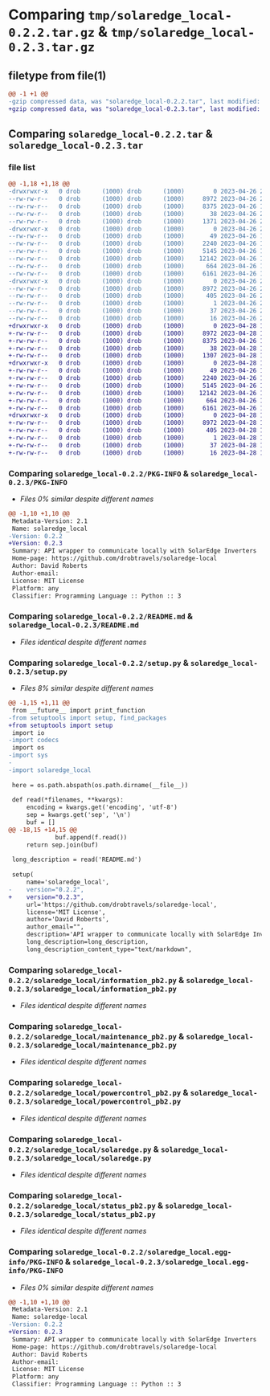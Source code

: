 # Comparing `tmp/solaredge_local-0.2.2.tar.gz` & `tmp/solaredge_local-0.2.3.tar.gz`

## filetype from file(1)

```diff
@@ -1 +1 @@
-gzip compressed data, was "solaredge_local-0.2.2.tar", last modified: Wed Apr 26 22:36:05 2023, max compression
+gzip compressed data, was "solaredge_local-0.2.3.tar", last modified: Fri Apr 28 13:44:35 2023, max compression
```

## Comparing `solaredge_local-0.2.2.tar` & `solaredge_local-0.2.3.tar`

### file list

```diff
@@ -1,18 +1,18 @@
-drwxrwxr-x   0 drob      (1000) drob      (1000)        0 2023-04-26 22:36:05.649291 solaredge_local-0.2.2/
--rw-rw-r--   0 drob      (1000) drob      (1000)     8972 2023-04-26 22:36:05.649291 solaredge_local-0.2.2/PKG-INFO
--rw-rw-r--   0 drob      (1000) drob      (1000)     8375 2023-04-26 14:20:16.000000 solaredge_local-0.2.2/README.md
--rw-rw-r--   0 drob      (1000) drob      (1000)       38 2023-04-26 22:36:05.649291 solaredge_local-0.2.2/setup.cfg
--rw-rw-r--   0 drob      (1000) drob      (1000)     1371 2023-04-26 22:33:58.000000 solaredge_local-0.2.2/setup.py
-drwxrwxr-x   0 drob      (1000) drob      (1000)        0 2023-04-26 22:36:05.649291 solaredge_local-0.2.2/solaredge_local/
--rw-rw-r--   0 drob      (1000) drob      (1000)       49 2023-04-26 14:20:16.000000 solaredge_local-0.2.2/solaredge_local/__init__.py
--rw-rw-r--   0 drob      (1000) drob      (1000)     2240 2023-04-26 14:20:16.000000 solaredge_local-0.2.2/solaredge_local/information_pb2.py
--rw-rw-r--   0 drob      (1000) drob      (1000)     5145 2023-04-26 14:20:16.000000 solaredge_local-0.2.2/solaredge_local/maintenance_pb2.py
--rw-rw-r--   0 drob      (1000) drob      (1000)    12142 2023-04-26 14:20:16.000000 solaredge_local-0.2.2/solaredge_local/powercontrol_pb2.py
--rw-rw-r--   0 drob      (1000) drob      (1000)      664 2023-04-26 14:20:16.000000 solaredge_local-0.2.2/solaredge_local/solaredge.py
--rw-rw-r--   0 drob      (1000) drob      (1000)     6161 2023-04-26 14:20:16.000000 solaredge_local-0.2.2/solaredge_local/status_pb2.py
-drwxrwxr-x   0 drob      (1000) drob      (1000)        0 2023-04-26 22:36:05.649291 solaredge_local-0.2.2/solaredge_local.egg-info/
--rw-rw-r--   0 drob      (1000) drob      (1000)     8972 2023-04-26 22:36:05.000000 solaredge_local-0.2.2/solaredge_local.egg-info/PKG-INFO
--rw-rw-r--   0 drob      (1000) drob      (1000)      405 2023-04-26 22:36:05.000000 solaredge_local-0.2.2/solaredge_local.egg-info/SOURCES.txt
--rw-rw-r--   0 drob      (1000) drob      (1000)        1 2023-04-26 22:36:05.000000 solaredge_local-0.2.2/solaredge_local.egg-info/dependency_links.txt
--rw-rw-r--   0 drob      (1000) drob      (1000)       37 2023-04-26 22:36:05.000000 solaredge_local-0.2.2/solaredge_local.egg-info/requires.txt
--rw-rw-r--   0 drob      (1000) drob      (1000)       16 2023-04-26 22:36:05.000000 solaredge_local-0.2.2/solaredge_local.egg-info/top_level.txt
+drwxrwxr-x   0 drob      (1000) drob      (1000)        0 2023-04-28 13:44:35.886469 solaredge_local-0.2.3/
+-rw-rw-r--   0 drob      (1000) drob      (1000)     8972 2023-04-28 13:44:35.886469 solaredge_local-0.2.3/PKG-INFO
+-rw-rw-r--   0 drob      (1000) drob      (1000)     8375 2023-04-26 14:20:16.000000 solaredge_local-0.2.3/README.md
+-rw-rw-r--   0 drob      (1000) drob      (1000)       38 2023-04-28 13:44:35.886469 solaredge_local-0.2.3/setup.cfg
+-rw-rw-r--   0 drob      (1000) drob      (1000)     1307 2023-04-28 13:42:35.000000 solaredge_local-0.2.3/setup.py
+drwxrwxr-x   0 drob      (1000) drob      (1000)        0 2023-04-28 13:44:35.886469 solaredge_local-0.2.3/solaredge_local/
+-rw-rw-r--   0 drob      (1000) drob      (1000)       49 2023-04-26 14:20:16.000000 solaredge_local-0.2.3/solaredge_local/__init__.py
+-rw-rw-r--   0 drob      (1000) drob      (1000)     2240 2023-04-26 14:20:16.000000 solaredge_local-0.2.3/solaredge_local/information_pb2.py
+-rw-rw-r--   0 drob      (1000) drob      (1000)     5145 2023-04-26 14:20:16.000000 solaredge_local-0.2.3/solaredge_local/maintenance_pb2.py
+-rw-rw-r--   0 drob      (1000) drob      (1000)    12142 2023-04-26 14:20:16.000000 solaredge_local-0.2.3/solaredge_local/powercontrol_pb2.py
+-rw-rw-r--   0 drob      (1000) drob      (1000)      664 2023-04-26 14:20:16.000000 solaredge_local-0.2.3/solaredge_local/solaredge.py
+-rw-rw-r--   0 drob      (1000) drob      (1000)     6161 2023-04-26 14:20:16.000000 solaredge_local-0.2.3/solaredge_local/status_pb2.py
+drwxrwxr-x   0 drob      (1000) drob      (1000)        0 2023-04-28 13:44:35.886469 solaredge_local-0.2.3/solaredge_local.egg-info/
+-rw-rw-r--   0 drob      (1000) drob      (1000)     8972 2023-04-28 13:44:35.000000 solaredge_local-0.2.3/solaredge_local.egg-info/PKG-INFO
+-rw-rw-r--   0 drob      (1000) drob      (1000)      405 2023-04-28 13:44:35.000000 solaredge_local-0.2.3/solaredge_local.egg-info/SOURCES.txt
+-rw-rw-r--   0 drob      (1000) drob      (1000)        1 2023-04-28 13:44:35.000000 solaredge_local-0.2.3/solaredge_local.egg-info/dependency_links.txt
+-rw-rw-r--   0 drob      (1000) drob      (1000)       37 2023-04-28 13:44:35.000000 solaredge_local-0.2.3/solaredge_local.egg-info/requires.txt
+-rw-rw-r--   0 drob      (1000) drob      (1000)       16 2023-04-28 13:44:35.000000 solaredge_local-0.2.3/solaredge_local.egg-info/top_level.txt
```

### Comparing `solaredge_local-0.2.2/PKG-INFO` & `solaredge_local-0.2.3/PKG-INFO`

 * *Files 0% similar despite different names*

```diff
@@ -1,10 +1,10 @@
 Metadata-Version: 2.1
 Name: solaredge_local
-Version: 0.2.2
+Version: 0.2.3
 Summary: API wrapper to communicate locally with SolarEdge Inverters
 Home-page: https://github.com/drobtravels/solaredge-local
 Author: David Roberts
 Author-email: 
 License: MIT License
 Platform: any
 Classifier: Programming Language :: Python :: 3
```

### Comparing `solaredge_local-0.2.2/README.md` & `solaredge_local-0.2.3/README.md`

 * *Files identical despite different names*

### Comparing `solaredge_local-0.2.2/setup.py` & `solaredge_local-0.2.3/setup.py`

 * *Files 8% similar despite different names*

```diff
@@ -1,15 +1,11 @@
 from __future__ import print_function
-from setuptools import setup, find_packages
+from setuptools import setup
 import io
-import codecs
 import os
-import sys
-
-import solaredge_local
 
 here = os.path.abspath(os.path.dirname(__file__))
 
 def read(*filenames, **kwargs):
     encoding = kwargs.get('encoding', 'utf-8')
     sep = kwargs.get('sep', '\n')
     buf = []
@@ -18,15 +14,15 @@
             buf.append(f.read())
     return sep.join(buf)
 
 long_description = read('README.md')
 
 setup(
     name='solaredge_local',
-    version="0.2.2",
+    version="0.2.3",
     url='https://github.com/drobtravels/solaredge-local',
     license='MIT License',
     author='David Roberts',
     author_email="",
     description='API wrapper to communicate locally with SolarEdge Inverters',
     long_description=long_description,
     long_description_content_type="text/markdown",
```

### Comparing `solaredge_local-0.2.2/solaredge_local/information_pb2.py` & `solaredge_local-0.2.3/solaredge_local/information_pb2.py`

 * *Files identical despite different names*

### Comparing `solaredge_local-0.2.2/solaredge_local/maintenance_pb2.py` & `solaredge_local-0.2.3/solaredge_local/maintenance_pb2.py`

 * *Files identical despite different names*

### Comparing `solaredge_local-0.2.2/solaredge_local/powercontrol_pb2.py` & `solaredge_local-0.2.3/solaredge_local/powercontrol_pb2.py`

 * *Files identical despite different names*

### Comparing `solaredge_local-0.2.2/solaredge_local/solaredge.py` & `solaredge_local-0.2.3/solaredge_local/solaredge.py`

 * *Files identical despite different names*

### Comparing `solaredge_local-0.2.2/solaredge_local/status_pb2.py` & `solaredge_local-0.2.3/solaredge_local/status_pb2.py`

 * *Files identical despite different names*

### Comparing `solaredge_local-0.2.2/solaredge_local.egg-info/PKG-INFO` & `solaredge_local-0.2.3/solaredge_local.egg-info/PKG-INFO`

 * *Files 0% similar despite different names*

```diff
@@ -1,10 +1,10 @@
 Metadata-Version: 2.1
 Name: solaredge-local
-Version: 0.2.2
+Version: 0.2.3
 Summary: API wrapper to communicate locally with SolarEdge Inverters
 Home-page: https://github.com/drobtravels/solaredge-local
 Author: David Roberts
 Author-email: 
 License: MIT License
 Platform: any
 Classifier: Programming Language :: Python :: 3
```


